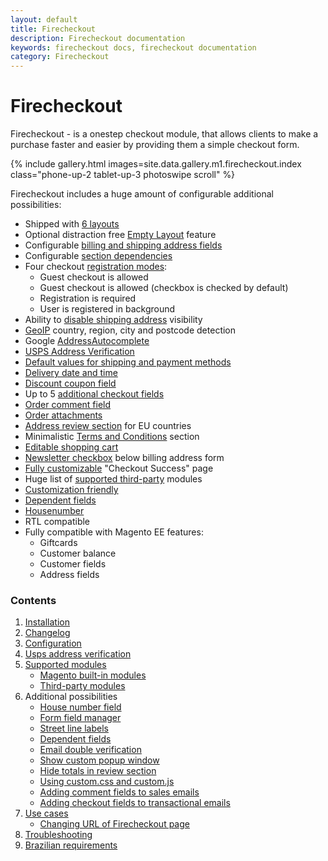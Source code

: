 ```yaml
---
layout: default
title: Firecheckout
description: Firecheckout documentation
keywords: firecheckout docs, firecheckout documentation
category: Firecheckout
---
```


# Firecheckout

Firecheckout - is a onestep checkout module, that allows clients to make a purchase
faster and easier by providing them a simple checkout form.

{% include gallery.html images=site.data.gallery.m1.firecheckout.index class="phone-up-2 tablet-up-3 photoswipe scroll" %}

Firecheckout includes a huge amount of configurable additional possibilities:

 -  Shipped with [6 layouts](configuration/firecheckout/#layout-and-design)
 -  Optional distraction free [Empty Layout](configuration/firecheckout/#layout-and-design) feature
 -  Configurable [billing and shipping address fields](configuration/firecheckout/#address-form-fields)
 -  Configurable [section dependencies](configuration/firecheckout/#ajax-save-and-reload-rules)
 -  Four checkout [registration modes](configuration/firecheckout/#general):
    - Guest checkout is allowed
    - Guest checkout is allowed (checkbox is checked by default)
    - Registration is required
    - User is registered in background
 -  Ability to [disable shipping address](configuration/firecheckout/#general) visibility
 -  [GeoIP](configuration/address-detection-geoip/) country, region, city and postcode detection
 -  Google [AddressAutocomplete](/m1/extensions/address-autocomplete/)
 -  [USPS Address Verification](configuration/address-verification/)
 -  [Default values for shipping and payment methods](configuration/firecheckout/#general)
 -  [Delivery date and time](delivery-date/)
 -  [Discount coupon field](configuration/firecheckout/#general)
 -  Up to 5 [additional checkout fields](configuration/additional-fields/)
 -  [Order comment field](configuration/firecheckout/#general)
 -  [Order attachments](/m1/extensions/order-attachments/)
 -  [Address review section](configuration/firecheckout/#general) for EU countries
 -  Minimalistic [Terms and Conditions](configuration/firecheckout/#terms-and-conditions) section
 -  [Editable shopping cart](configuration/firecheckout/#shopping-cart)
 -  [Newsletter checkbox](configuration/firecheckout/#general) below billing address form
 -  [Fully customizable](/m1/extensions/checkout-success/) "Checkout Success" page
 -  Huge list of [supported third-party](supported-modules/) modules
 -  [Customization friendly](/m1/extensions/firecheckout/using-customcss-and-customjs/)
 -  [Dependent fields](dependent-fields/)
 -  [Housenumber](housenumber/)
 -  RTL compatible
 -  Fully compatible with Magento EE features:
    - Giftcards
    - Customer balance
    - Customer fields
    - Address fields

### Contents

 1. [Installation](installation/)
 2. [Changelog](changelog/)
 3. [Configuration](configuration/)
 3. [Usps address verification](usps-address-verification/)
 4. [Supported modules](supported-modules/)
     -  [Magento built-in modules](supported-modules#magento-built-in-modules)
     -  [Third-party modules](supported-modules#third-party-modules)
 5. Additional possibilities
     -  [House number field](housenumber/)
     -  [Form field manager](form-field-manager/)
     -  [Street line labels](street-line-labels/)
     -  [Dependent fields](dependent-fields/)
     -  [Email double verification](email-double-verification/)
     -  [Show custom popup window](popup-window/)
     -  [Hide totals in review section](hide-totals-in-review-section/)
     -  [Using custom.css and custom.js](using-customcss-and-customjs/)
     -  [Adding comment fields to sales emails](adding-comment-fields-to-sales-emails/)
     -  [Adding checkout fields to transactional emails](adding-checkout-fields-to-transactional-emails/)
 6. [Use cases](use-cases/)
     -  [Changing URL of Firecheckout page](use-cases/#changing-url-of-firecheckout-page)
 7. [Troubleshooting](troubleshooting/)
 8. [Brazilian requirements](brazil)

